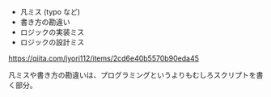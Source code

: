 - 凡ミス (typo など)
- 書き方の勘違い
- ロジックの実装ミス
- ロジックの設計ミス

https://qiita.com/jyori112/items/2cd6e40b5570b90eda45

凡ミスや書き方の勘違いは、プログラミングというよりもむしろスクリプトを書く部分。
